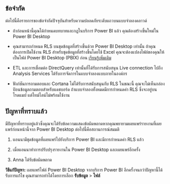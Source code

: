 ## <a name="limitations"></a>ข้อจำกัด

ต่อไปนี้คือรายการของข้อจำกัดปัจจุบันสำหรับความปลอดภัยระดับแถวบนแบบจำลองคลาวด์

* ถ้าก่อนหน้านี้คุณได้กำหนดบทบาทและกฎในบริการ Power BI แล้ว คุณต้องสร้างขึ้นใหม่ใน Power BI Desktop

* คุณสามารถกำหนด RLS บนชุดข้อมูลที่สร้างขึ้นด้วย Power BI Desktop เท่านั้น ถ้าคุณต้องการเปิดใช้งาน RLS สำหรับชุดข้อมูลที่สร้างขึ้นโดยใช้ Excel คุณจะต้องแปลงไฟล์ของคุณให้เป็นไฟล์ Power BI Desktop (PBIX) ก่อน [เรียนรู้เพิ่มเติม](../desktop-import-excel-workbooks.md)

* ETL และการเชื่อมต่อ DirectQuery เท่านั้นที่ได้รับการสนับสนุน Live connection ไปถึง Analysis Services ได้รับการจัดการในแบบจำลองแบบภายในองค์กร

* ฟังก์ชันการถามตอบและ Cortana ไม่ได้รับการสนับสนุนกับ RLS ในขณะนี้ คุณจะไม่เห็นกล่องป้อนข้อมูลถามตอบสำหรับแดชบอร์ด ถ้าแบบจำลองทั้งหมดมีการกำหนดค่า RLS ซึ่งจะอยู่บนโรดแมป แต่ไทม์ไลน์ไม่พร้อมใช้งาน

## <a name="known-issues"></a>ปัญหาที่ทราบแล้ว

มีปัญหาที่ทราบอยู่แล้วซึ่งคุณจะได้รับข้อความแสดงข้อผิดพลาดหากคุณพยายามเผยแพร่รายงานที่เผยแพร่ก่อนหน้านี้จาก Power BI Desktop ต่อไปนี้คือสถานการณ์สมมติ

1. แอนนามีชุดข้อมูลที่เผยแพร่ไปยังบริการ Power BI และมีการกำหนดค่า RLS แล้ว

1. เมื่อแอนนาทำการปรับปรุงรายงานใน Power BI Desktop และเผยแพร่อีกครั้ง

1. Anna ได้รับข้อผิดพลาด

**วิธีแก้ปัญหา:** เผยแพร่ไฟล์ Power BI Desktop จากบริการ Power BI อีกครั้งจนกว่าปัญหานี้ได้รับการแก้ไข คุณสามารถทำได้โดยการเลือก **รับข้อมูล** > **ไฟล์**
